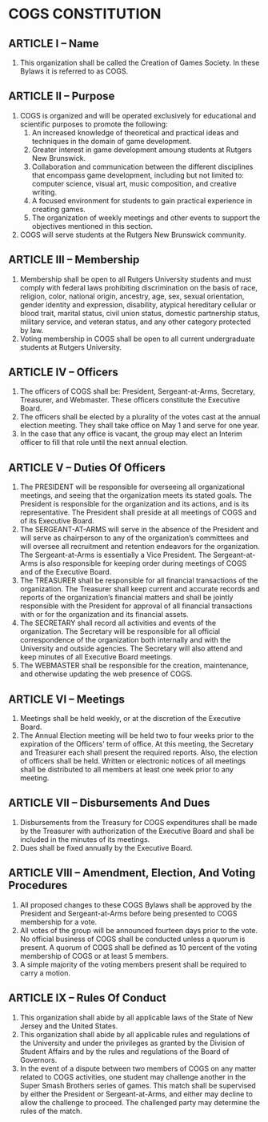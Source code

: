# COGS CONSTITUTION

## ARTICLE I – Name
1. This organization shall be called the Creation of Games Society. In these Bylaws it is referred to as COGS.

## ARTICLE II – Purpose
1. COGS is organized and will be operated exclusively for educational and scientific purposes to promote the following:
	1. An increased knowledge of theoretical and practical ideas and techniques in the domain of game development.
	2. Greater interest in game development amoung students at Rutgers New Brunswick.
	3. Collaboration and communication between the different disciplines that encompass game development, including but not limited to: computer science, visual art, music composition, and creative writing.
	4. A focused environment for students to gain practical experience in creating games.
	5. The organization of weekly meetings and other events to support the objectives mentioned in this section.
2. COGS will serve students at the Rutgers New Brunswick community.

## ARTICLE III – Membership

1. Membership shall be open to all Rutgers University students and must comply with federal laws prohibiting discrimination on the basis of race, religion, color, national origin, ancestry, age, sex, sexual orientation, gender identity and expression, disability, atypical hereditary cellular or blood trait, marital status, civil union status, domestic partnership status, military service, and veteran status, and any other category protected by law.
2. Voting membership in COGS shall be open to all current undergraduate students at Rutgers University.

## ARTICLE IV – Officers
1. The officers of COGS shall be: President, Sergeant-at-Arms, Secretary, Treasurer, and Webmaster. These officers constitute the Executive Board.
2. The officers shall be elected by a plurality of the votes cast at the annual election meeting. They shall take office on May 1 and serve for one year.
3. In the case that any office is vacant, the group may elect an Interim officer to fill that role until the next annual election.

## ARTICLE V – Duties Of Officers

1. The PRESIDENT will be responsible for overseeing all organizational meetings, and seeing that the organization meets its stated goals. The President is responsible for the organization and its actions, and is its representative. The President shall preside at all meetings of COGS and of its Executive Board.
2. The SERGEANT-AT-ARMS will serve in the absence of the President and will serve as chairperson to any of the organization’s committees and will oversee all recruitment and retention endeavors for the organization. The Sergeant-at-Arms is essentially a Vice President. The Sergeant-at-Arms is also responsible for keeping order during meetings of COGS and of the Executive Board. 
3. The TREASURER shall be responsible for all financial transactions of the organization. The Treasurer shall keep current and accurate records and reports of the organization’s financial matters and shall be jointly responsible with the President for approval of all financial transactions with or for the organization and its financial assets.
4. The SECRETARY shall record all activities and events of the organization. The Secretary will be responsible for all official correspondence of the organization both internally and with the University and outside agencies. The Secretary will also attend and keep minutes of all Executive Board meetings.
5. The WEBMASTER shall be responsible for the creation, maintenance, and otherwise updating the web presence of COGS. 

## ARTICLE VI – Meetings
1. Meetings shall be held weekly, or at the discretion of the Executive Board.
2. The Annual Election meeting will be held two to four weeks prior to the expiration of the Officers' term of office. At this meeting, the Secretary and Treasurer each shall present the required reports. Also, the election of officers shall be held. Written or electronic notices of all meetings shall be distributed to all members at least one week prior to any meeting.

## ARTICLE VII – Disbursements And Dues 
1. Disbursements from the Treasury for COGS expenditures shall be made by the Treasurer with authorization of the Executive Board and shall be included in the minutes of its meetings.
2. Dues shall be fixed annually by the Executive Board.

## ARTICLE VIII – Amendment, Election, And Voting Procedures
1. All proposed changes to these COGS Bylaws shall be approved by the President and Sergeant-at-Arms before being presented to COGS membership for a vote.
2. All votes of the group will be announced fourteen days prior to the vote. No official business of COGS shall be conducted unless a quorum is present. A quorum of COGS shall be defined as 10 percent of the voting membership of COGS or at least 5 members.
3. A simple majority of the voting members present shall be required to carry a motion.

## ARTICLE IX – Rules Of Conduct
1. This organization shall abide by all applicable laws of the State of New Jersey and the United States.
2. This organization shall abide by all applicable rules and regulations of the University and under the privileges as granted by the Division of Student Affairs and by the rules and regulations of the Board of Governors.
3. In the event of a dispute between two members of COGS on any matter related to COGS activities, one student may challenge another in the Super Smash Brothers series of games. This match shall be supervised by either the President or Sergeant-at-Arms, and either may decline to allow the challenge to proceed. The challenged party may determine the rules of the match.